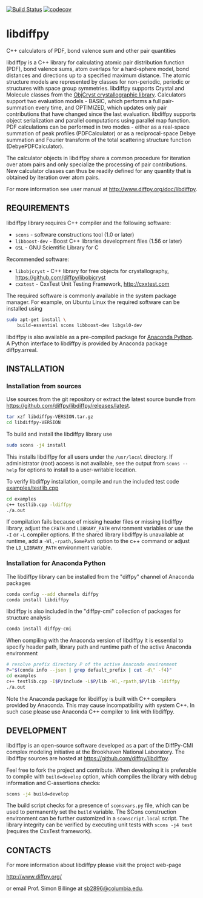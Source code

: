 [![Build Status](https://travis-ci.org/diffpy/libdiffpy.svg?branch=master)](https://travis-ci.org/diffpy/libdiffpy)
[![codecov](https://codecov.io/gh/diffpy/libdiffpy/branch/master/graph/badge.svg)](https://codecov.io/gh/diffpy/libdiffpy)

# libdiffpy

C++ calculators of PDF, bond valence sum and other pair quantities

libdiffpy is a C++ library for calculating atomic pair distribution function
(PDF), bond valence sums, atom overlaps for a hard-sphere model, bond
distances and directions up to a specified maximum distance.   The atomic
structure models are represented by classes for non-periodic, periodic or
structures with space group symmetries.  libdiffpy supports Crystal and
Molecule classes from the [ObjCryst crystallographic library](
https://sourceforge.net/projects/objcryst).
Calculators support two evaluation models - BASIC, which performs a full
pair-summation every time, and OPTIMIZED, which updates only pair
contributions that have changed since the last evaluation.  libdiffpy supports
object serialization and parallel computations using parallel map function.
PDF calculations can be performed in two modes - either as a real-space
summation of peak profiles (PDFCalculator) or as a reciprocal-space Debye
summation and Fourier transform of the total scattering structure function
(DebyePDFCalculator).

The calculator objects in libdiffpy share a common procedure for iteration
over atom pairs and only specialize the processing of pair contributions.
New calculator classes can thus be readily defined for any quantity that is
obtained by iteration over atom pairs.

For more information see user manual at
http://www.diffpy.org/doc/libdiffpy.


## REQUIREMENTS

libdiffpy library requires C++ compiler and the following software:

* `scons` - software constructions tool (1.0 or later)
* `libboost-dev` - Boost C++ libraries development files (1.56 or later)
* `GSL` - GNU Scientific Library for C

Recommended software:

* `libobjcryst` - C++ library for free objects for crystallography,
  https://github.com/diffpy/libobjcryst
* `cxxtest` - CxxTest Unit Testing Framework, http://cxxtest.com

The required software is commonly available in the system package manager.
For example, on Ubuntu Linux the required software can be installed using

```sh
sudo apt-get install \
    build-essential scons libboost-dev libgsl0-dev
```

libdiffpy is also available as a pre-compiled package for
[Anaconda Python](https://www.anaconda.com/download).  A Python
interface to libdiffpy is provided by Anaconda package diffpy.srreal.


## INSTALLATION

### Installation from sources

Use sources from the git repository or extract the latest source
bundle from https://github.com/diffpy/libdiffpy/releases/latest.

```sh
tar xzf libdiffpy-VERSION.tar.gz
cd libdiffpy-VERSION
```

To build and install the libdiffpy library use

```sh
sudo scons -j4 install
```

This installs libdiffpy for all users under the `/usr/local` directory.
If administrator (root) access is not available, see the output from
`scons --help` for options to install to a user-writable location.

To verify libdiffpy installation, compile and run the included
test code [examples/testlib.cpp](examples/testlib.cpp)

```sh
cd examples
c++ testlib.cpp -ldiffpy
./a.out
```

If compilation fails because of missing header files or missing libdiffpy
library, adjust the `CPATH` and `LIBRARY_PATH` environment variables or
use the `-I` or `-L` compiler options.  If the shared library libdiffpy
is unavailable at runtime, add a `-Wl,-rpath,SomePath` option to the
c++ command or adjust the `LD_LIBRARY_PATH` environment variable.

### Installation for Anaconda Python

The libdiffpy library can be installed from the "diffpy" channel
of Anaconda packages

```sh
conda config --add channels diffpy
conda install libdiffpy
```

libdiffpy is also included in the "diffpy-cmi" collection of packages
for structure analysis

```sh
conda install diffpy-cmi
```

When compiling with the Anaconda version of libdiffpy it is essential to
specify header path, library path and runtime path of the active Anaconda
environment

```sh
# resolve prefix directory P of the active Anaconda environment
P="$(conda info --json | grep default_prefix | cut -d\" -f4)"
cd examples
c++ testlib.cpp -I$P/include -L$P/lib -Wl,-rpath,$P/lib -ldiffpy
./a.out
```

Note the Anaconda package for libdiffpy is built with C++ compilers
provided by Anaconda.  This may cause incompatibility with system C++.
In such case please use Anaconda C++ compiler to link with libdiffpy.


## DEVELOPMENT

libdiffpy is an open-source software developed as a part of the
DiffPy-CMI complex modeling initiative at the Brookhaven National
Laboratory.  The libdiffpy sources are hosted at
https://github.com/diffpy/libdiffpy.

Feel free to fork the project and contribute.  When developing it is
preferable to compile with `build=develop` option, which compiles the
library with debug information and C-assertions checks:

```sh
scons -j4 build=develop
```

The build script checks for a presence of `sconsvars.py` file, which
can be used to permanently set the `build` variable.  The SCons
construction environment can be further customized in a `sconscript.local`
script.  The library integrity can be verified by executing unit tests with
`scons -j4 test` (requires the CxxTest framework).


## CONTACTS

For more information about libdiffpy please visit the project web-page

http://www.diffpy.org/

or email Prof. Simon Billinge at sb2896@columbia.edu.
